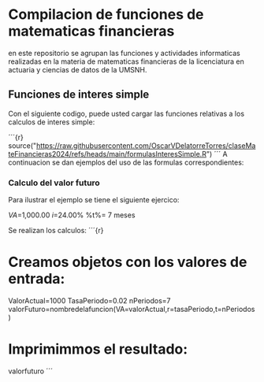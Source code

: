 # Compilacion de funciones de matematicas financieras 

en este repositorio se agrupan las funciones y actividades informaticas realizadas en la materia de matematicas financieras de la licenciatura en actuaria y ciencias de datos de la UMSNH.

## Funciones de interes simple 

Con el siguiente codigo, puede usted cargar las funciones relativas a los calculos de interes simple:

´´´{r}
source("https://raw.githubusercontent.com/OscarVDelatorreTorres/claseMateFinancieras2024/refs/heads/main/formulasInteresSimple.R")
´´´
A continuacion se dan ejemplos del uso de las formulas correspondientes:

### Calculo del valor futuro

Para ilustrar el ejemplo se tiene el siguiente ejercico:

$VA$=1,000.00
$i$=24.00%
%t%= 7 meses 

Se realizan los calculos:
´´´{r}
# Creamos objetos con los valores de entrada:
ValorActual=1000
TasaPeriodo=0.02
nPeriodos=7
valorFuturo=nombredelafuncion(VA=valorActual,r=tasaPeriodo,t=nPeriodos)
# Imprimimmos el resultado: 
valorfuturo
´´´
